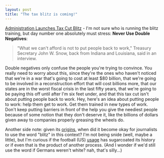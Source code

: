 ```yaml
---
layout: post
title: "The tax blitz is coming!"
---
```




<a href="http://www.washingtonpost.com/wp-dyn/articles/A53486-2003Apr18.html">Administration Launches Tax Cut Blitz</a> - I'm not sure who is running the blitz training, but day number one absolutely must stress: <b>Never Use Double Negatives</b>:

<blockquote>"What we can't afford is not to put people back to work," Treasury Secretary John W. Snow, back from Indiana and Louisiana, said in an interview.</blockquote>

<p>Double negatives only confuse the people you're trying to convince. You really need to worry about this, since they're the ones who haven't noticed that we're in a war that's going to cost at least $80 billion, that we're going to be involved in a reconstruction effort that will cost billions more, that our states are in the worst fiscal crisis in the last fifty years, that we're going to be paying this off until after I'm six feet under, and that this tax cut isn't about putting people back to work. Hey, here's an idea about putting people to work: help them get to work. Get them trained in new types of work. Don't keep putting barriers in front of the help you give the neediest people because of some notion that they don't deserve it, like the billions of dollars given away to companies properly greasing the wheels do.</p>

<p>Another side note: given its <a href="http://www.bbc.co.uk/history/war/wwtwo/homefront/blitz/blitz_1.shtml">origins</a>, when did it become okay for journalists to use the word "blitz" in this context? I'm not being snide (well, maybe a little), but I'm curious if the football (US) <a href="http://espn.go.com/ncf/columns/davie/1430750.html">usage</a> has sugarcoated its history or if even that is the product of another process. (And I wonder if we'd still use the word if Germans weren't white? nah, that's silly...)</p>


